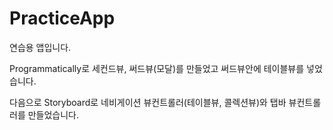 # PracticeApp

연습용 앱입니다.

Programmatically로 세컨드뷰, 써드뷰(모달)를 만들었고 써드뷰안에 테이블뷰를 넣었습니다.

다음으로 Storyboard로 네비게이션 뷰컨트롤러(테이블뷰, 콜렉션뷰)와 탭바 뷰컨트롤러를 만들었습니다.
